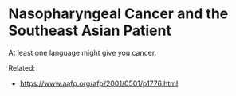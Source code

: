 # Nasopharyngeal Cancer and the Southeast Asian Patient

At least one language might give you cancer.

Related:

* <https://www.aafp.org/afp/2001/0501/p1776.html>
